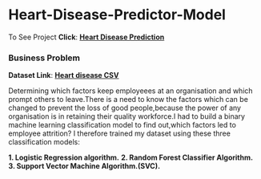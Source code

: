 # Heart-Disease-Predictor-Model
To See Project **Click**: [<b>Heart Disease Prediction</b>](https://github.com/BlessingNehohwa/Employee_Attrition_Prediction/blob/main/Employee%20Attrition%20Prediction.ipynb)

### Business Problem

**Dataset Link**: [<b>Heart disease CSV</b>]( https://drive.google.com/file/d/1jJ0HWLmPVCWwlAHp9MzE584SKGu4Xu2W/view?usp=sharing)

Determining which factors keep employeees at an organisation and which prompt others to leave.There is a need to know the factors which can be changed to prevent the loss of good people,because the power of any organisation is in retaining their quality workforce.I had to build a binary machine learning classification model to find out,which factors led to employee attrition? I therefore trained my dataset using these three classification models:

**1. Logistic Regression algorithm.**
**2. Random Forest Classifier Algorithm.**
**3. Support Vector Machine Algorithm.(SVC).**
